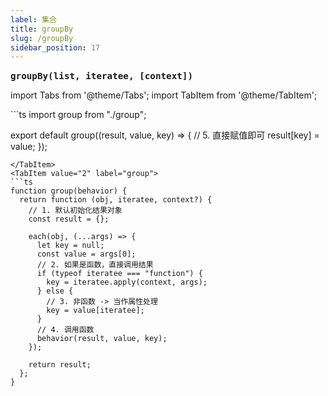 ```yaml
---
label: 集合
title: groupBy
slug: /groupBy
sidebar_position: 17
---
```


<big><b>`groupBy(list, iteratee, [context])`</b></big>
&emsp;

import Tabs from '@theme/Tabs';
import TabItem from '@theme/TabItem';

<Tabs>
  <TabItem value="1" label="groupBy" default>
  ```ts
  import group from "./group";

  export default group((result, value, key) => {
    // 5. 直接赋值即可
    result[key] = value;
  });

  ```
  </TabItem>
  <TabItem value="2" label="group">
  ```ts
  function group(behavior) {
    return function (obj, iteratee, context?) {
      // 1. 默认初始化结果对象
      const result = {};

      each(obj, (...args) => {
        let key = null;
        const value = args[0];
        // 2. 如果是函数，直接调用结果
        if (typeof iteratee === "function") {
          key = iteratee.apply(context, args);
        } else {
          // 3. 非函数 -> 当作属性处理
          key = value[iteratee];
        }
        // 4. 调用函数
        behavior(result, value, key);
      });

      return result;
    };
}
  ```
  </TabItem>
</Tabs>

